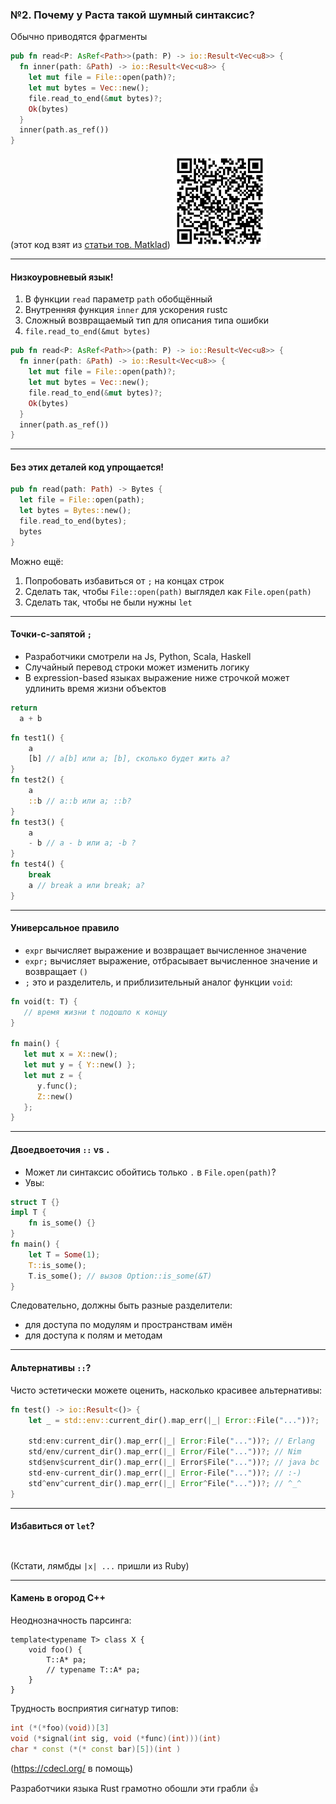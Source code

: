 ### №2. Почему у Раста такой шумный синтаксис?

Обычно приводятся фрагменты
```rust
pub fn read<P: AsRef<Path>>(path: P) -> io::Result<Vec<u8>> {
  fn inner(path: &Path) -> io::Result<Vec<u8>> {
    let mut file = File::open(path)?;
    let mut bytes = Vec::new();
    file.read_to_end(&mut bytes)?;
    Ok(bytes)
  }
  inner(path.as_ref())
}
```
(этот код взят из [статьи тов. Matklad](https://matklad.github.io/2023/01/26/rusts-ugly-syntax.html))
<img src="slides/03/qr_matklad.png" height=150 alt="qr_matklad.png"></img>

---------------------------------------------------------------------------------------------------


#### Низкоуровневый язык!

1. В функции `read` параметр `path` обобщённый
2. Внутренняя функция `inner` для ускорения rustc 
3. Сложный возвращаемый тип для описания типа ошибки
4. `file.read_to_end(&mut bytes)`

```rust
pub fn read<P: AsRef<Path>>(path: P) -> io::Result<Vec<u8>> {
  fn inner(path: &Path) -> io::Result<Vec<u8>> {
    let mut file = File::open(path)?;
    let mut bytes = Vec::new();
    file.read_to_end(&mut bytes)?;
    Ok(bytes)
  }
  inner(path.as_ref())
}
```
---------------------------------------------------------------------------------------------------


#### Без этих деталей код упрощается!

```rust
pub fn read(path: Path) -> Bytes {
  let file = File::open(path);
  let bytes = Bytes::new();
  file.read_to_end(bytes);
  bytes
}
```
Можно ещё:
1. Попробовать избавиться от `;` на концах строк
2. Сделать так, чтобы `File::open(path)` выглядел как `File.open(path)`
3. Сделать так, чтобы не были нужны `let` 

---------------------------------------------------------------------------------------------------


#### Точки-с-запятой `;`

- Разработчики смотрели на Js, Python, Scala, Haskell
- Случайный перевод строки может изменить логику
- В expression-based языках выражение ниже строчкой может удлинить время жизни объектов
```js
return
  a + b
```
```rust
fn test1() {
    a
    [b] // a[b] или a; [b], сколько будет жить a?
}
fn test2() {
    a
    ::b // a::b или a; ::b?
}
fn test3() {
    a
    - b // a - b или a; -b ?
}
fn test4() {
    break
    a // break a или break; a?
}
```
---------------------------------------------------------------------------------------------------


#### Универсальное правило

* `expr` вычисляет выражение и возвращает вычисленное значение
* `expr;` вычисляет выражение, отбрасывает вычисленное значение и возвращает `()`
* `;` это и разделитель, и приблизительный аналог функции `void`:
```rust
fn void(t: T) {
   // время жизни t подошло к концу
}

fn main() {
   let mut x = X::new();
   let mut y = { Y::new() };
   let mut z = {
      y.func();
      Z::new()
   };
}
```
---------------------------------------------------------------------------------------------------


#### Двоедвоеточия `::` vs `.`

- Может ли синтаксис обойтись только `.` в `File.open(path)`?
- Увы:
```rust
struct T {}
impl T {
    fn is_some() {}
}
fn main() {
    let T = Some(1);
    T::is_some(); 
    T.is_some(); // вызов Option::is_some(&T)
}
```
Следовательно, должны быть разные разделители:
- для доступа по модулям и пространствам имён
- для доступа к полям и методам

---------------------------------------------------------------------------------------------------


#### Альтернативы `::`?

Чисто эстетически можете оценить, насколько красивее альтернативы:
```rust
fn test() -> io::Result<()> {
    let _ = std::env::current_dir().map_err(|_| Error::File("..."))?;

    std:env:current_dir().map_err(|_| Error:File("..."))?; // Erlang
    std/env/current_dir().map_err(|_| Error/File("..."))?; // Nim
    std$env$current_dir().map_err(|_| Error$File("..."))?; // java bc
    std-env-current_dir().map_err(|_| Error-File("..."))?; // :-)
    std^env^current_dir().map_err(|_| Error^File("..."))?; // ^_^
}
```
---------------------------------------------------------------------------------------------------


#### Избавиться от `let`?

<pre data-id="code-animation"><code class="hljs cplusplus" data-trim data-line-numbers="|2,4"><script type="text/template">
Framed<FramedWrite<WriteHalf<TcpStream>, 
   LengthDelimitedCodec>, Request, SomeType1, SomeType2> requests = ...;
Framed<FramedRead<ReadHalf<TcpStream>, 
   LengthDelimitedCodec>, Response, SomeType1, SomeType2> responses = ...;
</script></code></pre>
<pre data-id="code-animation"><code class="hljs rust" data-trim data-line-numbers="|4|5|6|1,7|10"><script type="text/template">
type Requests = Framed<FramedWrite<WriteHalf<TcpStream>, LengthDelimitedCodec>, Request, SomeType1, SomeType2>;

fn main() {
    let requests = ...; // если вывод типов полностью справляется
    let requests: Framed<_, _, _, _> = ...; // если надо немного помочь
    let requests: Framed<_, Request, SomeType1, SomeType2> = ...; // если надо чуть больше помочь
    let requests: Requests = ...; // если хочется вообще замести тип под ковёр 

    // часто можно помочь с помощью т.н. turbofish
    let vec = a_collection.iter().map(|x| ...).collect::<Vec<_>>();
}
</script></code></pre>
(Кстати, лямбды `|x| ...` пришли из Ruby)

---------------------------------------------------------------------------------------------------


#### Камень в огород C++

Неоднозначность парсинга:
```сpp
template<typename T> class X {
    void foo() {
        T::A* pa;
        // typename T::A* pa; 
    }
} 
```
Трудность восприятия сигнатур типов:
```cpp
int (*(*foo)(void))[3]
void (*signal(int sig, void (*func)(int)))(int)
char * const (*(* const bar)[5])(int )
```
(https://cdecl.org/ в помощь)

Разработчики языка Rust грамотно обошли эти грабли 👍